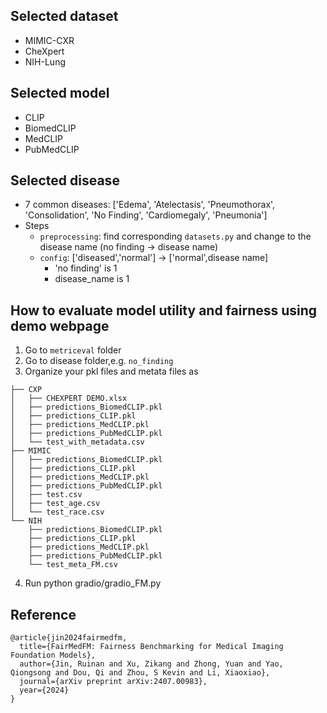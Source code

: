 ## Selected dataset
- MIMIC-CXR
- CheXpert
- NIH-Lung
## Selected model
- CLIP
- BiomedCLIP
- MedCLIP
- PubMedCLIP
## Selected disease
- 7 common diseases: ['Edema', 'Atelectasis', 'Pneumothorax', 'Consolidation', 'No Finding', 'Cardiomegaly', 'Pneumonia']
- Steps
  - `preprocessing`: find corresponding `datasets.py` and change to the disease name (no finding -> disease name)
  - `config`: ['diseased','normal'] -> ['normal',disease name]
    - 'no finding' is 1
    - disease_name is 1
## How to evaluate model utility and fairness using demo webpage
1. Go to `metriceval` folder
2. Go to disease folder,e.g. `no_finding`
3. Organize your pkl files and metata files as
```
├── CXP
│   ├── CHEXPERT DEMO.xlsx
│   ├── predictions_BiomedCLIP.pkl
│   ├── predictions_CLIP.pkl
│   ├── predictions_MedCLIP.pkl
│   ├── predictions_PubMedCLIP.pkl
│   └── test_with_metadata.csv
├── MIMIC
│   ├── predictions_BiomedCLIP.pkl
│   ├── predictions_CLIP.pkl
│   ├── predictions_MedCLIP.pkl
│   ├── predictions_PubMedCLIP.pkl
│   ├── test.csv
│   ├── test_age.csv
│   └── test_race.csv
└── NIH
    ├── predictions_BiomedCLIP.pkl
    ├── predictions_CLIP.pkl
    ├── predictions_MedCLIP.pkl
    ├── predictions_PubMedCLIP.pkl
    └── test_meta_FM.csv
```
4. Run python gradio/gradio_FM.py
## Reference
```
@article{jin2024fairmedfm,
  title={FairMedFM: Fairness Benchmarking for Medical Imaging Foundation Models},
  author={Jin, Ruinan and Xu, Zikang and Zhong, Yuan and Yao, Qiongsong and Dou, Qi and Zhou, S Kevin and Li, Xiaoxiao},
  journal={arXiv preprint arXiv:2407.00983},
  year={2024}
}
```

